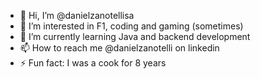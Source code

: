 - 👋 Hi, I’m @danielzanotellisa
- 👀 I’m interested in F1, coding and gaming (sometimes)
- 🌱 I’m currently learning Java and backend development
- 📫 How to reach me @danielzanotelli on linkedin
- ⚡ Fun fact: I was a cook for 8 years

<!---
danielzanotellisa/danielzanotellisa is a ✨ special ✨ repository because its `README.md` (this file) appears on your GitHub profile.
You can click the Preview link to take a look at your changes.
--->
